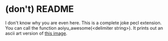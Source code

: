 (don't) README
==============

I don't know why you are even here. This is a complete joke pecl extension.
You can call the function aoiyu_awesome(&lt;delimiter string&gt;). It prints out
an ascii art version of [this image](http://ktamura.com/static/img/aoiyu_maid.jpg).
